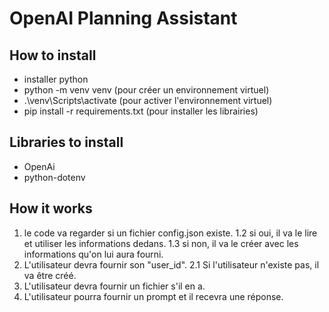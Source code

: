 # OpenAI Planning Assistant

## How to install
- installer python
- python -m venv venv (pour créer un environnement virtuel)
- .\venv\Scripts\activate (pour activer l'environnement virtuel)
- pip install -r requirements.txt (pour installer les librairies)

## Libraries to install
- OpenAi
- python-dotenv

## How it works
1. le code va regarder si un fichier config.json existe.
    1.2 si oui, il va le lire et utiliser les informations dedans.
    1.3 si non, il va le créer avec les informations qu'on lui aura fourni.
2. L'utilisateur devra fournir son "user_id".
    2.1 Si l'utilisateur n'existe pas, il va être créé.
3. L'utilisateur devra fournir un fichier s'il en a.
4. L'utilisateur pourra fournir un prompt et il recevra une réponse.
